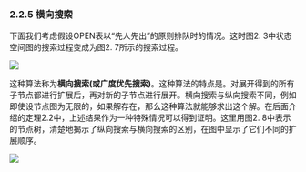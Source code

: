 ### 2.2.5 横向搜索

下面我们考虑假设OPEN表以“先人先出”的原则排队时的情况。这时图2. 3中状态空间图的搜索过程变成为图2. 7所示的搜索过程。

![](./横向搜索过程.jpg)

这种算法称为**横向搜索(或广度优先搜索)**。这种算法的特点是。对展开得到的所有子节点都进行扩展后，再对新的子节点进行展开。横向搜索与纵向搜索不同，例如即使设节点图为无限的，如果解存在，那么这种算法就能够求出这个解。在后面介绍的定理2.2中，上述结果作为一种特殊情况可以得到证明。这里用图2. 8中表示的节点树，清楚地揭示了纵向搜索与横向搜索的区别，在图中显示了它们不同的扩展顺序。

![](纵向搜索与横向搜索.jpg)




